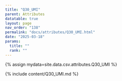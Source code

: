 ```yaml
---
title: "Q30_UMI"
parent: Attributes
datatable: true
layout: page
nav_order: "138"
permalink: "docs/attributes/Q30_UMI.html"
date: "2025-03-18"
params:
  title: ""
  rank: ""
---
```

{% assign mydata=site.data.csv.attributes.Q30_UMI %} 

{% include content/Q30_UMI.md %}
